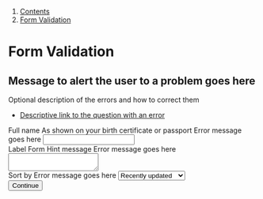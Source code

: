 <div class="breadcrumbs">
  <ol>
    <li><a href="/docs/core/contents">Contents</a></li>
    <li><a href="#">Form Validation</a></li>
  </ol>
</div>

# Form Validation

<div class="error-summary" role="alert" aria-labelledby="error-summary-heading-example-1" tabindex="-1">
  <h2 class="heading-medium error-summary-heading" id="error-summary-heading-example-1">
    Message to alert the user to a problem goes here
  </h2>
  <p>
    Optional description of the errors and how to correct them
  </p>
  <ul class="error-summary-list">
    <li><a href="#">Descriptive link to the question with an error</a></li>
  </ul>
</div>
<form class="form">
  <div class="group form-group-error">
    <label for="name">Full name</label>
    <span class="form-hint">As shown on your birth certificate or passport</span>
    <span class="error-message">Error message goes here</span>
    <input class="form-control form-control-error" id="name" name="name" type="text">
  </div>
  <div class="group form-group-error">
    <label for="details">Label</label>
    <span class="form-hint">Form Hint message</span>
    <span class="error-message">Error message goes here</span>
    <textarea class="form-control form-control-error" id="details" name="detail" type="text"></textarea>
  </div>
  <div class="group form-group-error">
    <label for="sorting">Sort by</label>
    <span class="error-message">Error message goes here</span>
    <select class="form-control form-control-error" id="sorting" name="sorting">
      <option>Recently published</option>
      <option selected>Recently updated</option>
      <option>Most views</option>
      <option>Most comments</option>
    </select>
  </div>
  <input type="submit" class="button" value="Continue">
</form>